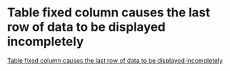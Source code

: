 # Table fixed column causes the last row of data to be displayed incompletely
[Table fixed column causes the last row of data to be displayed incompletely](https://aiwithcloud.com/2022/09/16/table_fixed_column_causes_the_last_row_of_data_to_be_displayed_incompletely/)